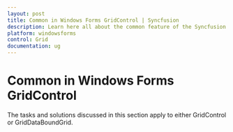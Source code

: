 ```yaml
---
layout: post
title: Common in Windows Forms GridControl | Syncfusion
description: Learn here all about the common feature of the Syncfusion Windows Forms GridControl control and more.
platform: windowsforms
control: Grid
documentation: ug
---
```


# Common in Windows Forms GridControl

The tasks and solutions discussed in this section apply to either GridControl or GridDataBoundGrid.

